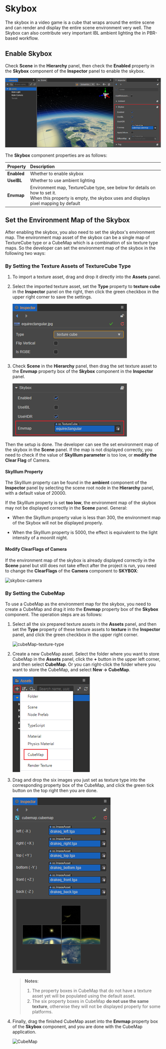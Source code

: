 # Skybox

The skybox in a video game is a cube that wraps around the entire scene and can render and display the entire scene environment very well. The Skybox can also contribute very important IBL ambient lighting the in PBR-based workflow.

## Enable Skybox

Check **Scene** in the **Hierarchy** panel, then check the **Enabled** property in the **Skybox** component of the **Inspector** panel to enable the skybox.

 ![enable skybox](skybox/enable-skybox.png)

The **Skybox** component properties are as follows:

| Property | Description |
| :---| :--- |
| **Enabled** | Whether to enable skybox |
| **UseIBL** | Whether to use ambient lighting |
| **Envmap** | Environment map, TextureCube type, see below for details on how to set it. <br>When this property is empty, the skybox uses and displays pixel mapping by default |

## Set the Environment Map of the Skybox

After enabling the skybox, you also need to set the skybox's environment map. The environment map asset of the skybox can be a single map of TextureCube type or a CubeMap which is a combination of six texture type maps. So the developer can set the environment map of the skybox in the following two ways:

### By Setting the Texture Assets of TextureCube Type

1. To import a texture asset, drag and drop it directly into the **Assets** panel.

2. Select the imported texture asset, set the **Type** property to **texture cube** in the **Inspector** panel on the right, then click the green checkbox in the upper right corner to save the settings.

    ![Set to TextureCube](skybox/texturecube.png)

3. Check **Scene** in the **Hierarchy** panel, then drag the set texture asset to the **Envmap** property box of the **Skybox** component in the **Inspector** panel.

    ![Set environment map for skybox](skybox/set-envmap.png)

Then the setup is done. The developer can see the set environment map of the skybox in the **Scene** panel. If the map is not displayed correctly, you need to check if the value of **SkyIllum parameter** is too low, or **modify the Clear Flag** of Camera.

#### SkyIllum Property

The SkyIllum property can be found in the **ambient** component of the **Inspector** panel by selecting the scene root node in the **Hierarchy** panel, with a default value of 20000.

If the SkyIllum property is set **too low**, the environment map of the skybox may not be displayed correctly in the **Scene** panel. General:

- When the SkyIllum property value is less than 300, the environment map of the Skybox will not be displayed properly.

- When the SkyIllum property is 5000, the effect is equivalent to the light intensity of a moonlit night.

#### Modify ClearFlags of Camera

If the environment map of the skybox is already displayed correctly in the **Scene** panel but still does not take effect after the project is run, you need to change the **ClearFlags** of the **Camera** component to **SKYBOX**:

![skybox-camera](skybox/skybox-camera.png)

### By Setting the CubeMap

To use a CubeMap as the environment map for the skybox, you need to create a CubeMap and drag it into the **Envmap** property box of the **Skybox** component. The operation steps are as follows:

1. Select all the six prepared texture assets in the **Assets** panel, and then set the **Type** property of these texture assets to **texture** in the **Inspector** panel, and click the green checkbox in the upper right corner.

   ![cubeMap-texture-type](skybox/cubemap-texture-type.png)

2. Create a new CubeMap asset. Select the folder where you want to store CubeMap in the **Assets** panel, click the **+** button in the upper left corner, and then select **CubeMap**. Or you can right-click the folder where you want to store the CubeMap, and select **New -> CubeMap**.

   ![create CubeMap](skybox/create-cubemap.png)

3. Drag and drop the six images you just set as texture type into the corresponding property box of the CubeMap, and click the green tick button on the top right then you are done.

    ![Set CubeMap](skybox/cubemap-properties.png)

    > **Notes**:
    > 1. The property boxes in CubeMap that do not have a texture asset yet will be populated using the default asset.
    > 2. The six property boxes in CubeMap **do not use the same texture**, otherwise they will not be displayed properly for some platforms.

4. Finally, drag the finished CubeMap asset into the **Envmap** property box of the **Skybox** component, and you are done with the CubeMap application.

    ![CubeMap](skybox/cubemap-show.png)

